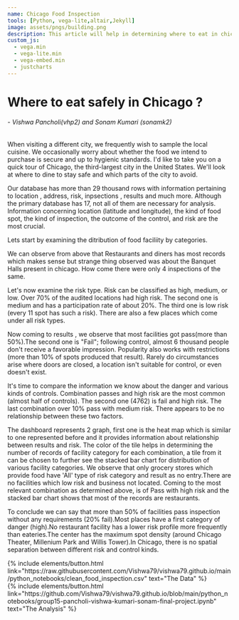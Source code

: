 ```yaml
---
name: Chicago Food Inspection
tools: [Python, vega-lite,altair,Jekyll]
image: assets/pngs/building.png
description: This article will help in determining where to eat in chicago in order to be safe and which areas of the city should be avoided.
custom_js:
  - vega.min
  - vega-lite.min
  - vega-embed.min
  - justcharts
---
```



# Where to eat safely in Chicago ?





######              - Vishwa Pancholi(vhp2) and Sonam Kumari (sonamk2)



When visiting a different city, we frequently wish to sample the local cuisine. We occasionally worry about whether the food we intend to purchase is secure and up to hygienic standards. I'd like to take you on a quick tour of Chicago, the third-largest city in the United States. We'll look at where to dine to stay safe and which parts of the city to avoid. 

Our database has more than 29 thousand rows with information pertaining to location , address, risk, inpsections , results and much more. Although the primary database has 17, not all of them are necessary for analysis. Information concerning location (latitude and longitude), the kind of food spot, the kind of inspection, the outcome of the control, and risk are the most crucial.

Lets start by examining the ditribution of food faciliity by categories.

<vegachart schema-url="{{ site.baseurl }}/assets/json/testing.json" style="width: 100%"></vegachart>


We can observe from above that Restaurants and diners has most records which makes sense but strange thing observed was about the Banquet Halls present in chicago. How come there were only 4 inspections of the same. 

<vegachart schema-url="{{ site.baseurl }}/assets/json/risk_bar.json" style="width: 100%"></vegachart>

Let's now examine the risk type. Risk can be classified as high, medium, or low. Over 70% of the audited locations had high risk. The second one is medium and has a participation rate of about 20%. The third one is low risk (every 11 spot has such a risk). There are also a few places which come under all risk types.
<vegachart schema-url="{{ site.baseurl }}/assets/json/result_bar.json" style="width: 100%"></vegachart>

Now coming to results , we observe that most facilities got pass(more than 50%).The second one is "Fail"; following control, almost 6 thousand people don't receive a favorable impression. Popularity also works with restrictions (more than 10% of spots produced that result). Rarely do circumstances arise where doors are closed, a location isn't suitable for control, or even doesn't exist.

<vegachart schema-url="{{ site.baseurl }}/assets/json/heatmap1.json" style="width: 100%"></vegachart>
It's time to compare the information we know about the danger and various kinds of controls. Combination passes and high risk are the most common (almost half of controls). The second one (4762) is fail and high risk. The last combination over 10% pass with medium risk. There appears to be no relationship between these two factors.


<vegachart schema-url="{{ site.baseurl }}/assets/json/dashboards_1.json" style="width: 100%"></vegachart>
The dashboard represents 2 graph, first one is the heat map which is similar to one represented before and it provides information about relationship between results and risk. The color of the tile helps in determining the number of records of facility category for each combination, a tile from it can be chosen to further see the stacked bar chart for distribution of various facility categories. We observe that only grocery stores which provide food have 'All' type of risk category and result as no entry.There are no facilities which low risk and business not located. Coming to the most relevant combination as determined above, is of Pass with high risk and the stacked bar chart shows that most of the records are restaurants.

To conclude we can say that more than 50% of facilities pass inspection without any requirements (20% fail).Most places have a first category of danger (high).No restaurant facility has a lower risk profile more frequently than eateries.The center has the maximum spot density (around Chicago Theater, Millenium Park and Willis Tower).In Chicago, there is no spatial separation between different risk and control kinds.
<!-- these are written in a combo of html and liquid --> 

<div class="left">
{% include elements/button.html link="https://raw.githubusercontent.com/Vishwa79/vishwa79.github.io/main/python_notebooks/clean_food_inspection.csv" text="The Data" %}
</div>

<div class="right">
{% include elements/button.html link="https://github.com/Vishwa79/vishwa79.github.io/blob/main/python_notebooks/group15-pancholi-vishwa-kumari-sonam-final-project.ipynb" text="The Analysis" %}
</div>

